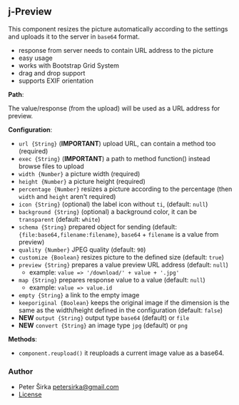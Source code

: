 ﻿## j-Preview

This component resizes the picture automatically according to the settings and uploads it to the server in `base64` format.

- response from server needs to contain URL address to the picture
- easy usage
- works with Bootstrap Grid System
- drag and drop support
- supports EXIF orientation

__Path__:

The value/response (from the upload) will be used as a URL address for preview.

__Configuration__:

- `url {String}` (__IMPORTANT__) upload URL, can contain a method too (required)
- `exec {String}` (__IMPORTANT__) a path to method function() instead browse files to upload
- `width {Number}` a picture width (required)
- `height {Number}` a picture height (required)
- `percentage {Number}` resizes a picture according to the percentage (then `width` and `height` aren't required)
- `icon {String}` (optional) the label icon without `ti`, (default: `null`)
- `background {String}` (optional) a background color, it can be `transparent` (default: `white`)
- `schema {String}` prepared object for sending (default: `{file:base64,filename:filename}`, `base64` + `filename` is a value from preview)
- `quality {Number}` JPEG quality (default: `90`)
- `customize {Boolean}` resizes picture to the defined size (default: `true`)
- `preview {String}` prepares a value preview URL address (default: `null`)
	- example: `value => '/download/' + value + '.jpg'`
- `map {String}` prepares response value to a value (default: `null`)
	- example: `value => value.id`
- `empty {String}` a link to the empty image
- `keeporiginal {Boolean}` keeps the original image if the dimension is the same as the width/height defined in the configuration (default: `false`)
- __NEW__ `output {String}` output type `base64` (default) or `file`
- __NEW__ `convert {String}` an image type `jpg` (default) or `png`

__Methods__:

- `component.reupload()` it reuploads a current image value as a base64.

### Author

- Peter Širka <petersirka@gmail.com>
- [License](https://www.totaljs.com/license/)
